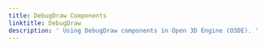 ```yaml
---
title: DebugDraw Components
linktitle: DebugDraw
description: ' Using DebugDraw components in Open 3D Engine (O3DE). '
---
```

